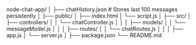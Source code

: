 node-chat-app/
│
├── chatHistory.json         # Stores last 100 messages persistently
│
├── public/
│   ├── index.html
│   └── script.js
│
├── src/
│   ├── controllers/
│   │   └── chatController.js
│   │
│   ├── models/
│   │   └── messageModel.js
│   │
│   ├── routes/
│   │   └── chatRoutes.js
│   │
│   ├── app.js
│   └── server.js
│
├── package.json
└── README.md
